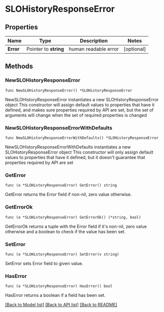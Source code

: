 # SLOHistoryResponseError

## Properties

Name | Type | Description | Notes
------------ | ------------- | ------------- | -------------
**Error** | Pointer to **string** | human readable error | [optional] 

## Methods

### NewSLOHistoryResponseError

`func NewSLOHistoryResponseError() *SLOHistoryResponseError`

NewSLOHistoryResponseError instantiates a new SLOHistoryResponseError object
This constructor will assign default values to properties that have it defined,
and makes sure properties required by API are set, but the set of arguments
will change when the set of required properties is changed

### NewSLOHistoryResponseErrorWithDefaults

`func NewSLOHistoryResponseErrorWithDefaults() *SLOHistoryResponseError`

NewSLOHistoryResponseErrorWithDefaults instantiates a new SLOHistoryResponseError object
This constructor will only assign default values to properties that have it defined,
but it doesn't guarantee that properties required by API are set

### GetError

`func (o *SLOHistoryResponseError) GetError() string`

GetError returns the Error field if non-nil, zero value otherwise.

### GetErrorOk

`func (o *SLOHistoryResponseError) GetErrorOk() (*string, bool)`

GetErrorOk returns a tuple with the Error field if it's non-nil, zero value otherwise
and a boolean to check if the value has been set.

### SetError

`func (o *SLOHistoryResponseError) SetError(v string)`

SetError sets Error field to given value.

### HasError

`func (o *SLOHistoryResponseError) HasError() bool`

HasError returns a boolean if a field has been set.


[[Back to Model list]](../README.md#documentation-for-models) [[Back to API list]](../README.md#documentation-for-api-endpoints) [[Back to README]](../README.md)


